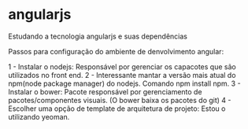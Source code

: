 # angularjs
Estudando a tecnologia angularjs e suas dependências

Passos para configuração do ambiente de denvolvimento angular:

1 - Instalar o nodejs: Responsável por gerenciar os capacotes que são utilizados no front end.
2 - Interessante mantar a versão mais atual do npm(node package manager) do nodejs. Comando npm install npm.
3 - Instalar o bower: Pacote responsável por gerenciamento de pacotes/componentes visuais. (O bower baixa os pacotes do git)
4 - Escolher uma opção de template de arquitetura de projeto: Estou o utilizando yeoman.
